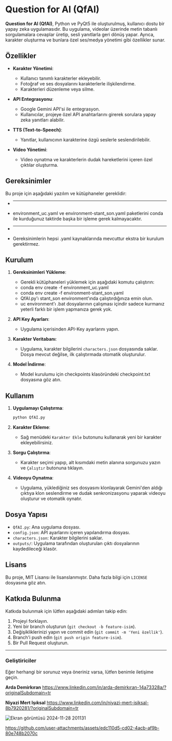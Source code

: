 
# Question for AI (QfAI)

**Question for AI (QfAI)**, Python ve PyQt5 ile oluşturulmuş, kullanıcı dostu bir yapay zeka uygulamasıdır. Bu uygulama, videolar üzerinde metin tabanlı sorgulamalara cevaplar üretip, sesli yanıtlarla geri dönüş yapar. Ayrıca, karakter oluşturma ve bunlara özel ses/medya yönetimi gibi özellikler sunar.

## Özellikler

- **Karakter Yönetimi**:
  - Kullanıcı tanımlı karakterler ekleyebilir.
  - Fotoğraf ve ses dosyalarını karakterlerle ilişkilendirme.
  - Karakterleri düzenleme veya silme.

- **API Entegrasyonu**:
  - Google Gemini API'si ile entegrasyon.
  - Kullanıcılar, projeye özel API anahtarlarını girerek sorulara yapay zeka yanıtları alabilir.

- **TTS (Text-to-Speech)**:
  - Yanıtlar, kullanıcının karakterine özgü seslerle seslendirilebilir.

- **Video Yönetimi**:
  - Video oynatma ve karakterlerin dudak hareketlerini içeren özel çıktılar oluşturma.

## Gereksinimler

Bu proje için aşağıdaki yazılım ve kütüphaneler gereklidir:
- ***********************
- environment_uc.yaml ve environment-stant_son.yaml paketlerini conda ile kurduğunuz taktirde başka bir işleme gerek kalmayacaktır.
- ************************
- Gereksinimlerin hepsi .yaml kaynaklarında mevcuttur ekstra bir kurulum gerektirmez.

## Kurulum

1. **Gereksinimleri Yükleme**:
   - Gerekli kütüphaneleri yüklemek için aşağıdaki komutu çalıştırın:
   - conda env create -f environment_uc.yaml
   - conda env create -f environment-stant_son.yaml
   - QfAI.py'ı stant_son environment'ında çalıştırdığınıza emin olun.
   - uc environment'ı .bat dosyalarının çalışması içindir sadece kurmanız yeterli farklı bir işlem yapmanıza gerek yok. 

2. **API Key Ayarları**:
   - Uygulama içerisinden API-Key ayarlarını yapın.

3. **Karakter Veritabanı**:
   - Uygulama, karakter bilgilerini `characters.json` dosyasında saklar. Dosya mevcut değilse, ilk çalıştırmada otomatik oluşturulur.
4. **Model İndirme**:
   - Model kurulumu için checkpoints klasöründeki checkpoint.txt dosyasına göz atın.  
## Kullanım

1. **Uygulamayı Çalıştırma**:
   ```bash
   python QfAI.py
   ```

2. **Karakter Ekleme**:
   - Sağ menüdeki `Karakter Ekle` butonunu kullanarak yeni bir karakter ekleyebilirsiniz.

3. **Sorgu Çalıştırma**:
   - Karakter seçimi yapıp, alt kısımdaki metin alanına sorgunuzu yazın ve `Çalıştır` butonuna tıklayın.

4. **Videoyu Oynatma**:
   - Uygulama, yüklediğiniz ses dosyasını klonlayarak Gemini'den aldığı çıktıya klon seslendirme ve dudak senkronizasyonu yaparak videoyu oluşturur ve otomatik oynatır.

## Dosya Yapısı

- `QfAI.py`: Ana uygulama dosyası.
- `config.json`: API ayarlarını içeren yapılandırma dosyası.
- `characters.json`: Karakter bilgilerini saklar.
- `outputs/`: Uygulama tarafından oluşturulan çıktı dosyalarının kaydedileceği klasör.

## Lisans

Bu proje, MIT Lisansı ile lisanslanmıştır. Daha fazla bilgi için `LICENSE` dosyasına göz atın.

## Katkıda Bulunma

Katkıda bulunmak için lütfen aşağıdaki adımları takip edin:
1. Projeyi forklayın.
2. Yeni bir branch oluşturun (`git checkout -b feature-isim`).
3. Değişikliklerinizi yapın ve commit edin (`git commit -m 'Yeni özellik'`).
4. Branch'i push edin (`git push origin feature-isim`).
5. Bir Pull Request oluşturun.

---

### Geliştiriciler
Eğer herhangi bir sorunuz veya öneriniz varsa, lütfen benimle iletişime geçin.

**Arda Demirkıran**
https://www.linkedin.com/in/arda-demirkıran-14a73328a/?originalSubdomain=tr

**Niyazi Mert Işıksal**
https://www.linkedin.com/in/niyazi-mert-isiksal-8b7920281/?originalSubdomain=tr



![Ekran görüntüsü 2024-11-28 201131](https://github.com/user-attachments/assets/8ac887d8-7e01-4879-82be-a851909ffd9f)


https://github.com/user-attachments/assets/edc110d5-cd02-4acb-af9b-80e748b2070c


